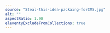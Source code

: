 ```yaml
---
source: "Steal-this-idea-packaing-forCMS.jpg"
alt: ""
aspectRatio: 1.90
eleventyExcludeFromCollections: true
---
```

